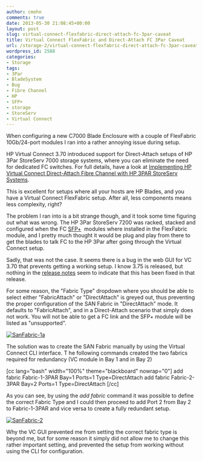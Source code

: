 ```yaml
---
author: cmohn
comments: true
date: 2013-05-30 21:08:45+00:00
layout: post
slug: virtual-connect-flexfabric-direct-attach-fc-3par-caveat
title: Virtual Connect FlexFabric and Direct-Attach FC 3Par Caveat
url: /storage-2/virtual-connect-flexfabric-direct-attach-fc-3par-caveat/
wordpress_id: 2588
categories:
- Storage
tags:
- 3Par
- BladeSystem
- Bug
- Fibre Channel
- HP
- SFP+
- storage
- StoreServ
- Virtual Connect
---
```


When configuring a new C7000 Blade Enclosure with a couple of FlexFabric 10Gb/24-port modules I ran into a rather annoying issue during setup.

HP Virtual Connect 3.70 introduced support for Direct-Attach setups of HP 3Par StoreServ 7000 storage systems, where you can eliminate the need for dedicated FC switches. For full details, have a look at [Implementing HP Virtual Connect Direct-Attach Fibre Channel with HP 3PAR StoreServ Systems](http://h20000.www2.hp.com/bc/docs/support/SupportManual/c03605173/c03605173.pdf).

This is excellent for setups where all your hosts are HP Blades, and you have a Virtual Connect FlexFabric setup. After all, less components means less complexity, right?

The problem I ran into is a bit strange though, and it took some time figuring out what was wrong. The HP 3Par StoreServ 7200 was racked, stacked and configured when the FC [SFP+](http://en.wikipedia.org/wiki/Small_form-factor_pluggable_transceiver)  modules where installed in the FlexFabric module, and I pretty much thought it would be plug and play from there to get the blades to talk FC to the HP 3Par after going through the Virtual Connect setup.

Sadly, that was not the case. It seems there is a bug in the web GUI for VC 3.70 that prevents getting a working setup. I know 3.75 is released, but nothing in the [release notes](http://bizsupport2.austin.hp.com/bc/docs/support/SupportManual/c03673099/c03673099.pdf) seem to indicate that this has been fixed in that release.

For some reason, the "Fabric Type" dropdown where you should be able to select either "FabricAttach" or "DirectAttach" is greyed out, thus preventing the proper configuration of the SAN Fabric in "DirectAttach" mode. It defaults to "FabricAttach", and in a Direct-Attach scenario that simply does not work. You will not be able to get a FC link and the SFP+ module will be listed as "unsupported".

[![SanFabric-1a](http://vninja.net/wordpress/wp-content/uploads/2013/05/SanFabric-1a-300x157.png)](http://vninja.net/wordpress/wp-content/uploads/2013/05/SanFabric-1a.png)





The solution was to create the SAN Fabric manually by using the Virtual Connect CLI interface. T
he following commands created the two fabrics required for redundancy (VC module in Bay 1 and in Bay 2)

[cc lang="bash" width="100%" theme="blackboard" nowrap="0"]
add fabric Fabric-1-3PAR Bay=1 Ports=1 Type=DirectAttach
add fabric Fabric-2-3PAR Bay=2 Ports=1 Type=DirectAttach
[/cc]

As you can see, by using the _add fabric_ command it was possible to define the correct Fabric Type and I could then proceed to add Port 2 from Bay 2 to Fabric-1-3PAR and vice versa to create a fully redundant setup.

[![SanFabric-2](http://vninja.net/wordpress/wp-content/uploads/2013/05/SanFabric-2-300x76.png)](http://vninja.net/wordpress/wp-content/uploads/2013/05/SanFabric-2.png)

Why the VC GUI prevented me from setting the correct fabric type is beyond me, but for some reason it simply did not allow me to change this rather important setting, and prevented the setup from working without using the CLI for configuration.


